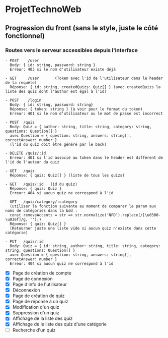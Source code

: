 # ProjetTechnoWeb

## Progression du front (sans le style, juste le côté fonctionnel)

### Routes vers le serveur accessibles depuis l'interface
```
- POST    /user
  Body: { id: string, password: string }
  Erreur: 403 si le nom d'utilisateur existe déjà

- GET     /user       (Token avec l'id de l'utilisateur dans le header de la requête)
  Réponse: { id: string, createdQuizs: Quiz[] } (avec createdQuizs la liste des quiz dont l'author est égal à l'id)

- POST    /login
  Body: { id: string, password: string}
  Réponse: { token: string } (à voir pour le format du token)
  Erreur: 401 si le nom d'utilisateur ou le mot de passe est incorrect

- POST  /quiz
  Body: Quiz = { author: string, title: string, category: string, questions: Question[] } 
  avec Question = { question: string, answers: string[], correctAnswer: number }
  (l'id du quiz doit être généré par le back)

- DELETE /quiz/:id
  Erreur: 401 si l'id associé au token dans le header est différent de l'id de l'auteur du quiz

- GET   /quiz
  Réponse: { quiz: Quiz[] } (liste de tous les quizs)

- GET   /quiz/:id   (id du quiz)
  Réponse: { quiz: Quiz }
  Erreur: 404 si aucun quiz ne correspond à l'id

- GET   /quiz/category/:category  
  (utiliser la fonction suivante au moment de comparer le param aux noms de catégories dans la bdd : 
  const removeAccents = str => str.normalize('NFD').replace(/[\u0300-\u036f]/g, '');)
  Réponse: { quiz: Quiz[] }
  (Retourner juste une liste vide si aucun quiz n'existe dans cette catégorie)

- PUT   /quiz/:id
  Body: Quiz = { id: string, author: string, title: string, category: string, questions: Question[] } 
  avec Question = { question: string, answers: string[], correctAnswer: number }
  Erreur: 404 si aucun quiz ne correspond à l'id

```
- [x] Page de création de compte
- [x] Page de connexion
- [x] Page d'info de l'utilisateur
- [x] Déconnexion
- [x] Page de création de quiz
- [x] Page de réponse à un quiz
- [x] Modification d'un quiz
- [x] Suppression d'un quiz
- [x] Affichage de la liste des quiz
- [x] Affichage de le liste des quiz d'une catégorie
- [ ] Recherche d'un quiz
